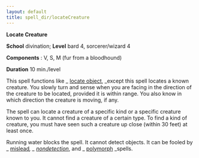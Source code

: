 ```yaml
---
layout: default
title: spell_dir/locateCreature
---
```

 **Locate Creature**

**School** divination; **Level** bard 4, sorcerer/wizard 4

**Components** : V, S, M (fur from a bloodhound)

**Duration** 10 min./level

This spell functions like _ [locate object](locateObject#_locate-object), _except this spell locates a known creature. You slowly turn and sense when you are facing in the direction of the creature to be located, provided it is within range. You also know in which direction the creature is moving, if any.

The spell can locate a creature of a specific kind or a specific creature known to you. It cannot find a creature of a certain type. To find a kind of creature, you must have seen such a creature up close (within 30 feet) at least once.

Running water blocks the spell. It cannot detect objects. It can be fooled by _ [mislead](mislead#_mislead)_, _ [nondetection](nondetection#_nondetection)_, and _ [polymorph](polymorph#_polymorph) _spells.

